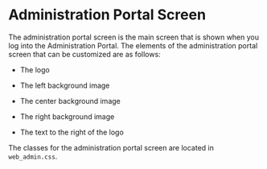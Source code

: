 # Administration Portal Screen

The administration portal screen is the main screen that is shown when you log into the Administration Portal. The elements of the administration portal screen that can be customized are as follows:

* The logo

* The left background image

* The center background image

* The right background image

* The text to the right of the logo

The classes for the administration portal screen are located in `web_admin.css`.
